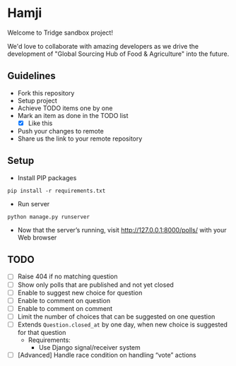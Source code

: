 # Hamji

Welcome to Tridge sandbox project!

We'd love to collaborate with amazing developers as we drive the development of "Global Sourcing Hub of Food & Agriculture" into the future.

## Guidelines
- Fork this repository
- Setup project
- Achieve TODO items one by one
- Mark an item as done in the TODO list
    - [x] Like this
- Push your changes to remote
- Share us the link to your remote repository

## Setup
- Install PIP packages
```
pip install -r requirements.txt
```
- Run server
```
python manage.py runserver
```
- Now that the server’s running, visit http://127.0.0.1:8000/polls/ with your Web browser

## TODO
- [ ] Raise 404 if no matching question
- [ ] Show only polls that are published and not yet closed
- [ ] Enable to suggest new choice for question
- [ ] Enable to comment on question
- [ ] Enable to comment on comment
- [ ] Limit the number of choices that can be suggested on one question
- [ ] Extends `Question.closed_at` by one day, when new choice is suggested for that question
    - Requirements:
        - Use Django signal/receiver system
- [ ] [Advanced] Handle race condition on handling “vote” actions
